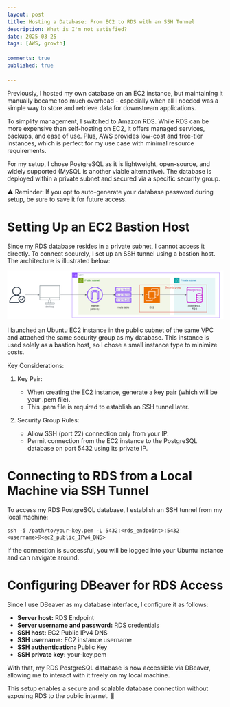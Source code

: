 ```yaml
---
layout: post
title: Hosting a Database: From EC2 to RDS with an SSH Tunnel
description: What is I'm not satisfied?
date: 2025-03-25
tags: [AWS, growth]

comments: true
published: true

---
```


Previously, I hosted my own database on an EC2 instance, but maintaining it manually became too much overhead - especially when all I needed was a simple way to store and retrieve data for downstream applications.

To simplify management, I switched to Amazon RDS. While RDS can be more expensive than self-hosting on EC2, it offers managed services, backups, and ease of use. Plus, AWS provides low-cost and free-tier instances, which is perfect for my use case with minimal resource requirements.

For my setup, I chose PostgreSQL as it is lightweight, open-source, and widely supported (MySQL is another viable alternative). The database is deployed within a private subnet and secured via a specific security group.

⚠️ Reminder: If you opt to auto-generate your database password during setup, be sure to save it for future access.

# Setting Up an EC2 Bastion Host
Since my RDS database resides in a private subnet, I cannot access it directly. To connect securely, I set up an SSH tunnel using a bastion host. The architecture is illustrated below:

![Overall_architecture](https://github.com/brandonyongys/brandonyongys.github.io/blob/master/assets/img/2025-imgs/rds-ssh.png)

I launched an Ubuntu EC2 instance in the public subnet of the same VPC and attached the same security group as my database. This instance is used solely as a bastion host, so I chose a small instance type to minimize costs.

Key Considerations:
1. Key Pair:
    * When creating the EC2 instance, generate a key pair (which will be your .pem file).
    * This .pem file is required to establish an SSH tunnel later.

1. Security Group Rules:
    * Allow SSH (port 22) connection only from your IP.
    * Permit connection from the EC2 instance to the PostgreSQL database on port 5432 using its private IP.


# Connecting to RDS from a Local Machine via SSH Tunnel
To access my RDS PostgreSQL database, I establish an SSH tunnel from my local machine:
```
ssh -i /path/to/your-key.pem -L 5432:<rds_endpoint>:5432 <username>@<ec2_public_IPv4_DNS>
```

If the connection is successful, you will be logged into your Ubuntu instance and can navigate around.

# Configuring DBeaver for RDS Access
Since I use DBeaver as my database interface, I configure it as follows:
* __Server host:__ RDS Endpoint
* __Server username and password:__ RDS credentials
* __SSH host:__ EC2 Public IPv4 DNS
* __SSH username:__ EC2 instance username
* __SSH authentication:__ Public Key
* __SSH private key:__ your-key.pem


With that, my RDS PostgreSQL database is now accessible via DBeaver, allowing me to interact with it freely on my local machine.

This setup enables a secure and scalable database connection without exposing RDS to the public internet. 🚀

